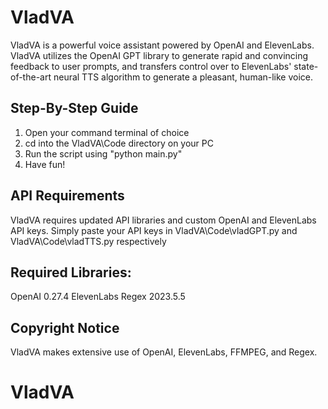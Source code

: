 # VladVA
VladVA is a powerful voice assistant powered by OpenAI and ElevenLabs. VladVA utilizes the OpenAI GPT library to generate rapid and convincing feedback to user prompts, and transfers control over to ElevenLabs' state-of-the-art neural TTS algorithm to generate a pleasant, human-like voice.

## Step-By-Step Guide
1. Open your command terminal of choice
2. cd into the VladVA\Code directory on your PC
3. Run the script using "python main.py"
4. Have fun!

## API Requirements
VladVA requires updated API libraries and custom OpenAI and ElevenLabs API keys.
Simply paste your API keys in VladVA\Code\vladGPT.py and VladVA\Code\vladTTS.py respectively

## Required Libraries:
OpenAI 0.27.4
ElevenLabs
Regex 2023.5.5

## Copyright Notice
VladVA makes extensive use of OpenAI, ElevenLabs, FFMPEG, and Regex.
# VladVA
